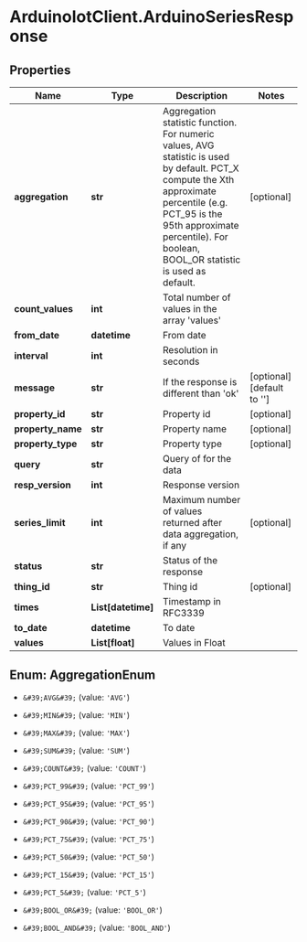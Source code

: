 # ArduinoIotClient.ArduinoSeriesResponse

## Properties

Name | Type | Description | Notes
------------ | ------------- | ------------- | -------------
**aggregation** | **str** | Aggregation statistic function. For numeric values, AVG statistic is used by default. PCT_X compute the Xth approximate percentile (e.g. PCT_95 is the 95th approximate percentile). For boolean, BOOL_OR statistic is used as default. | [optional] 
**count_values** | **int** | Total number of values in the array &#39;values&#39; | 
**from_date** | **datetime** | From date | 
**interval** | **int** | Resolution in seconds | 
**message** | **str** | If the response is different than &#39;ok&#39; | [optional] [default to &#39;&#39;]
**property_id** | **str** | Property id | [optional] 
**property_name** | **str** | Property name | [optional] 
**property_type** | **str** | Property type | [optional] 
**query** | **str** | Query of for the data | 
**resp_version** | **int** | Response version | 
**series_limit** | **int** | Maximum number of values returned after data aggregation, if any | [optional] 
**status** | **str** | Status of the response | 
**thing_id** | **str** | Thing id | [optional] 
**times** | **List[datetime]** | Timestamp in RFC3339 | 
**to_date** | **datetime** | To date | 
**values** | **List[float]** | Values in Float | 



## Enum: AggregationEnum


* `&#39;AVG&#39;` (value: `'AVG'`)

* `&#39;MIN&#39;` (value: `'MIN'`)

* `&#39;MAX&#39;` (value: `'MAX'`)

* `&#39;SUM&#39;` (value: `'SUM'`)

* `&#39;COUNT&#39;` (value: `'COUNT'`)

* `&#39;PCT_99&#39;` (value: `'PCT_99'`)

* `&#39;PCT_95&#39;` (value: `'PCT_95'`)

* `&#39;PCT_90&#39;` (value: `'PCT_90'`)

* `&#39;PCT_75&#39;` (value: `'PCT_75'`)

* `&#39;PCT_50&#39;` (value: `'PCT_50'`)

* `&#39;PCT_15&#39;` (value: `'PCT_15'`)

* `&#39;PCT_5&#39;` (value: `'PCT_5'`)

* `&#39;BOOL_OR&#39;` (value: `'BOOL_OR'`)

* `&#39;BOOL_AND&#39;` (value: `'BOOL_AND'`)




